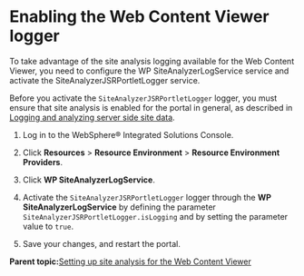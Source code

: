 # Enabling the Web Content Viewer logger 

To take advantage of the site analysis logging available for the Web Content Viewer, you need to configure the WP SiteAnalyzerLogService service and activate the SiteAnalyzerJSRPortletLogger service.

Before you activate the `SiteAnalyzerJSRPortletLogger` logger, you must ensure that site analysis is enabled for the portal in general, as described in [Logging and analyzing server side site data](../admin-system/adsaconf.md).

1.  Log in to the WebSphere® Integrated Solutions Console.

2.  Click **Resources** \> **Resource Environment** \> **Resource Environment Providers**.

3.  Click **WP SiteAnalyzerLogService**.

4.  Activate the `SiteAnalyzerJSRPortletLogger` logger through the **WP SiteAnalyzerLogService** by defining the parameter `SiteAnalyzerJSRPortletLogger.isLogging` and by setting the parameter value to `true`.

5.  Save your changes, and restart the portal.


**Parent topic:**[Setting up site analysis for the Web Content Viewer ](../wcm/wcm_config_wcmviewer_sitean.md)

